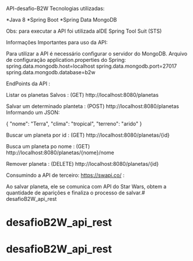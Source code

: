 API-desafio-B2W
Tecnologias utilizadas:

*Java 8 *Spring Boot *Spring Data MongoDB

Obs: para executar a API foi utilizada aIDE Spring Tool Suit (STS)

Informações Importantes para uso da API:

Para utilizar a API é necessário configurar o servidor do MongoDB.
Arquivo de configuração application.properties do Spring: spring.data.mongodb.host=localhost spring.data.mongodb.port=27017 spring.data.mongodb.database=b2w

EndPoints da API :

Listar os planetas Salvos : (GET) http://localhost:8080/planetas

Salvar um determinado planteta : (POST) http://localhost:8080/planetas Informando um JSON:

{ "nome": "Terra", "clima": "tropical", "terreno": "arido" }

Buscar um planeta por id : (GET) http://localhost:8080/planetas/{id}

Busca um planeta po nome : (GET) http://localhost:8080/planetas/{nome}/nome

Remover planeta : (DELETE) http://localhost:8080/planetas/{id}

Consumindo a API de terceiro: https://swapi.co/ :

Ao salvar planeta, ele se comunica com API do Star Wars, obtem a quantidade de aparições e finaliza o processo de salvar.# desafioB2W_api_rest
# desafioB2W_api_rest
# desafioB2W_api_rest
